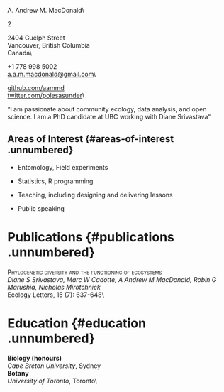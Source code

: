 <span>A. Andrew M. MacDonald</span>\

<span>2</span>

2404 Guelph Street\
Vancouver, British Columbia\
Canada\

+1 778 998 5002\
<a.a.m.macdonald@gmail.com>\

[github.com/aammd](http://github.com/aammd)\
[twitter.com/polesasunder](http://twitter.com/polesasunder)\

“I am passionate about community ecology, data analysis, and open
science. I am a PhD candidate at UBC working with Diane Srivastava“

Areas of Interest {#areas-of-interest .unnumbered}
-----------------

-   Entomology, Field experiments

-   Statistics, R programming

-   Teaching, including designing and delivering lessons

-   Public speaking

Publications {#publications .unnumbered}
============

<span style="font-variant:small-caps;">Phylogenetic diversity and the
functioning of ecosystems</span>\
*Diane S Srivastava, Marc W Cadotte, A Andrew M MacDonald, Robin G
Marushia, Nicholas Mirotchnick*\
Ecology Letters, 15 (7): 637-648\

Education {#education .unnumbered}
=========

**Biology (honours)**\
*Cape Breton University*, Sydney\
**Botany**\
*University of Toronto*, Toronto\
